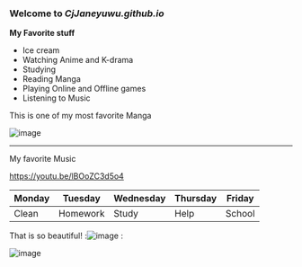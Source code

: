 ### Welcome to *CjJaneyuwu.github.io*

**My Favorite stuff**
- Ice cream
- Watching Anime and K-drama
- Studying
- Reading Manga
- Playing Online and Offline games
- Listening to Music

This is one of my most favorite Manga

![image](https://user-images.githubusercontent.com/118236782/203199940-d7c08975-273a-44d9-9875-7915d9775438.png)

---

My favorite Music

https://youtu.be/lBOoZC3d5o4


|Monday|Tuesday|Wednesday|Thursday|Friday|
|------|-------|---------|--------|-------|
|Clean|Homework|Study|Help|School|

That is so beautiful! :![image](https://user-images.githubusercontent.com/118236782/203160970-67f4ebc6-0fba-45ab-891a-d019e3f01d0f.png)
:

![image](https://user-images.githubusercontent.com/118236782/202055720-e7aeb0a4-ac36-4f5c-a284-1dad3f2d5183.png)


